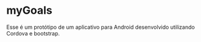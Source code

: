 myGoals
=======
Esse é um protótipo de um aplicativo para Android desenvolvido utilizando Cordova e bootstrap.
